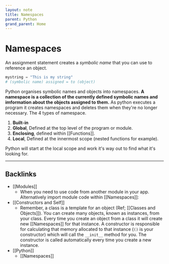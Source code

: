 ```yaml
---
layout: note
title: Namespaces
parent: Python
grand_parent: Home
---
```


# Namespaces

An assignment statement creates a _symbolic name_ that you can use to reference an object.

```py
mystring = "This is my string"
# (symbolic name) assigned = to (object)
```

Python organises symbolic names and objects into namespaces. **A namespace is a collection of the currently defined symbolic names and imformation about the objects assigned to them.** As python executes a program it creates namespaces and deletes them when they're no longer necessary. The 4 types of namespace.

1. **Built-in**
2. **Global**, Defined at the top level of the program or module.
3. **Enclosing**, defined within [[Functions]].
4. **Local**, Defined at the innermost scope (nested functions for example).

Python will start at the local scope and work it's way out to find what it's looking for.

---
## Backlinks
* [[Modules]]
	* When you need to use code from another module in your app. Alternatively import module code within [[Namespaces]]:
* [[Constructors and Self]]
	* Remember, a class is a template for an object (Ref; [[Classes and Objects]]). You can create many objects, known as instances, from your class. Every time you create an object from a class it will create new [[Namespaces]] for that instance. A constructor is responsible for calculating that memory allocated to that instance (`()` is your constructor) which will call the `__init__` method for you. The constructor is called automatically every time you create a new instance.
* [[Python]]
	* [[Namespaces]]

